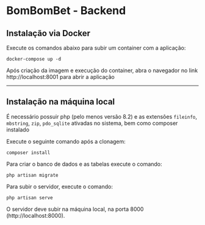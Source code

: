 # BomBomBet - Backend

## Instalação via Docker

Execute os comandos abaixo para subir um container com a aplicação:

```shell
docker-compose up -d
```
Após criação da imagem e execução do container, abra o navegador no link http://localhost:8001 para abrir a aplicação

***

## Instalação na máquina local
É necessário possuir php (pelo menos versão 8.2) e as extensões `fileinfo`, `mbstring`, `zip`, `pdo_sqlite` ativadas no sistema,
bem como composer instalado

Execute o seguinte comando após a clonagem:
```shell
composer install
```

Para criar o banco de dados e as tabelas execute o comando:
```shell
php artisan migrate
```

Para subir o servidor, execute o comando:
```shell
php artisan serve
```
O servidor deve subir na máquina local, na porta 8000 (http://localhost:8000).
